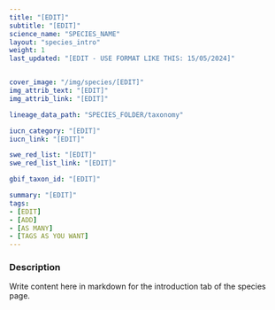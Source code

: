 ```yaml
---
title: "[EDIT]"
subtitle: "[EDIT]"
science_name: "SPECIES_NAME"
layout: "species_intro"
weight: 1
last_updated: "[EDIT - USE FORMAT LIKE THIS: 15/05/2024]"


cover_image: "/img/species/[EDIT]"
img_attrib_text: "[EDIT]"
img_attrib_link: "[EDIT]"

lineage_data_path: "SPECIES_FOLDER/taxonomy"

iucn_category: "[EDIT]"
iucn_link: "[EDIT]"

swe_red_list: "[EDIT]"
swe_red_list_link: "[EDIT]"

gbif_taxon_id: "[EDIT]"

summary: "[EDIT]"
tags:
- [EDIT]
- [ADD]
- [AS MANY]
- [TAGS AS YOU WANT]
---
```


### Description

Write content here in markdown for the introduction tab of the species page.
